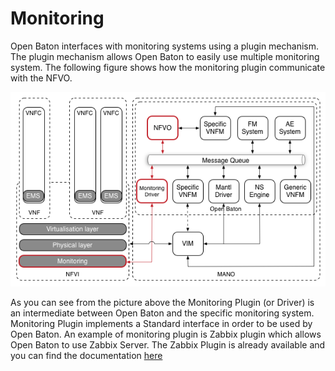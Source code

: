 # Monitoring

Open Baton interfaces with monitoring systems using a plugin mechanism. 
The plugin mechanism allows Open Baton to easily use multiple monitoring system. The following figure shows how the monitoring plugin communicate with the NFVO.

![monitoring-pic][monitoring-pic]

As you can see from the picture above the Monitoring Plugin (or Driver) is an intermediate between Open Baton and the specific monitoring system. 
Monitoring Plugin implements a Standard interface in order to be used by Open Baton.
An example of monitoring plugin is Zabbix plugin which allows Open Baton to use Zabbix Server. 
The Zabbix Plugin is already available and you can find the documentation [here](zabbix-plugin)

[monitoring-pic]: images/monitoring.png
